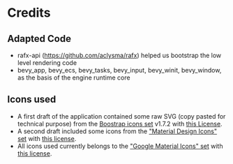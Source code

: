 # Credits

## Adapted Code

- rafx-api (https://github.com/aclysma/rafx) helped us bootstrap the low level rendering code
- bevy_app, bevy_ecs, bevy_tasks, bevy_input, bevy_winit, bevy_window, as the basis of the engine runtime core

## Icons used

- A first draft of the application contained some raw SVG (copy pasted for technical purpose) from the [Boostrap icons set](https://icons.getbootstrap.com/) v1.7.2 with [this License](https://github.com/twbs/icons/blob/main/LICENSE.md).
- A second draft included some icons from the ["Material Design Icons" set](https://icon-sets.iconify.design/mdi/) with [this license](https://raw.githubusercontent.com/Templarian/MaterialDesign/master/LICENSE).
- All icons used currently belongs to the ["Google Material Icons" set](https://icon-sets.iconify.design/ic/) with [this license](https://github.com/material-icons/material-icons/blob/master/LICENSE).
